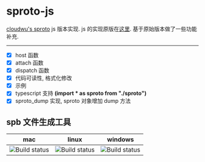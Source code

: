 # sproto-js
[cloudwu's sproto](https://github.com/cloudwu/sproto) js 版本实现.
js 的实现原版在[这里](https://github.com/zhangshiqian1214/sproto-js). 基于原始版本做了一些功能补充.

---
- [x] host 函数
- [x] attach 函数
- [x] dispatch 函数
- [x] 代码可读性, 格式化修改
- [x] 示例
- [x] typescript 支持 **(import * as sproto from "./sproto")**
- [x] sproto_dump 实现, sproto 对象增加 dump 方法

spb 文件生成工具
-
mac | linux | windows
--- | ----- | -------
![Build status](https://ci.appveyor.com/api/projects/status/nlgirox464j6ldg5/branch/v3?svg=true)|![Build status](https://ci.appveyor.com/api/projects/status/nlgirox464j6ldg5/branch/v3?svg=true)|![Build status](https://ci.appveyor.com/api/projects/status/nlgirox464j6ldg5/branch/v3?svg=true)